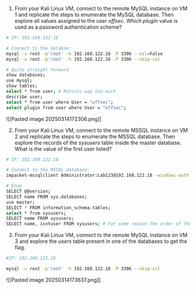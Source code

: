 1. From your Kali Linux VM, connect to the remote MySQL instance on VM 1 and replicate the steps to enumerate the MySQL database. Then explore all values assigned to the user _offsec_. Which _plugin_ value is used as a password authentication scheme?

```bash
# IP: 192.168.122.16

# Connect to the databse:
mysql -u root -p'root' -h 192.168.122.16 -P 3306 --ssl=False
mysql -u root -p'root' -h 192.168.122.16 -P 3306 --skip-ssl

# Quite straight forward
show databases;
use mysql;
show tables;
select * from user; # Returns way too much
describe user;
select * from user where User = "offsec";
select plugin from user where User = "offsec";


```
![[Pasted image 20250314172306.png]]

2. From your Kali Linux VM, connect to the remote MSSQL instance on VM 2 and replicate the steps to enumerate the MSSQL database. Then explore the records of the _sysusers_ table inside the master database. What is the value of the first user listed?


```bash
# IP: 192.168.122.18

# Connect to the MSSQL database:
impacket-mssqlclient Administrator:Lab123@192.168.122.18 -windows-auth

# Enum
SELECT @@version;
SELECT name FROM sys.databases;
use master;
SELECT * FROM information_schema.tables;
select * from sysusers;
SELECT name FROM sysusers;
SELECT name, isntuser FROM sysusers; # For some reason the order of the data changes depending on the columns we want to display XD
```



3. From your Kali Linux VM, connect to the remote MySQL instance on VM 3 and explore the _users_ table present in one of the databases to get the flag.

```bash
#IP: 192.168.122.16

mysql -u root -p'root' -h 192.168.122.16 -P 3306 --skip-ssl

```
![[Pasted image 20250314173637.png]]